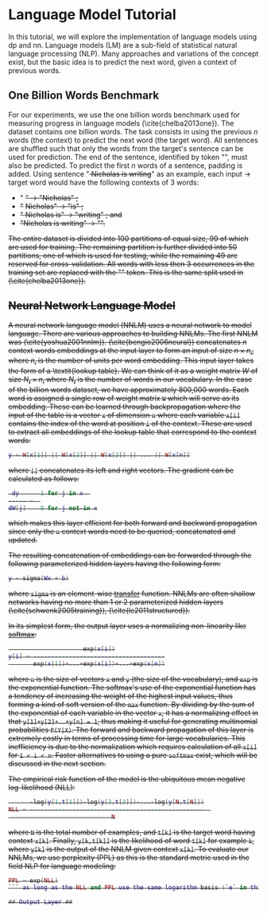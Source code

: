 # Language Model Tutorial #

In this tutorial, we will explore the implementation of 
language models using dp and nn. Language models (LM) are a sub-field of 
statistical natural language processing (NLP). 
Many approaches and variations of the concept exist, but the basic idea is to predict the next word, 
given a context of previous words. 

## One Billion Words Benchmark ##
For our experiments, we use the one billion words benchmark used for 
measuring progress in language models (\cite{chelba2013one}).
The dataset contains one billion words. The task consists in using the 
previous $n$ words (the context) to predict the next word (the target word).
All sentences are shuffled such that only the words from the target's sentence 
can be used for prediction. The end of the sentence, identified 
by token "</S>", must also be predicted. To predict the first $n$ words of a sentence, 
padding is added. Using sentence "<S> Nicholas is writing</S>"
as an example, each input -> target word would have the following contexts of 3 words:

  * "</S> </S> <S>" -> "Nicholas" ;
  * "</S> <S> Nicholas" -> "is" ;
  * "<S> Nicholas is" -> "writing" ; and
  * "Nicholas is writing" -> "</S>".

The entire dataset is divided into 100 partitions of equal size,
99 of which are used for training. The remaining partition is further 
divided into 50 partitions, one of which is used for testing,
 while the remaining 49 are reserved for cross-validation. 
 All words with less then 3 occurrences in the training set are replaced 
 with the "<UNK>" token. This is the same split used in (\cite{chelba2013one}).

## Neural Network Language Model ##

A neural network language model (NNLM) uses a neural network to model language. 
There are various approaches to building NNLMs.
The first NNLM was (\cite{yoshua2001nnlm}). 
(\cite{bengio2006neural}) concatenates $n$ context words embeddings at the input layer to form an 
input of size $n \times n_i$, where $n_i$ is the number of units per word embedding. 
This input layer takes the form of a \textit{lookup table}. We can think of it as a
weight matrix $W$ of size $N_t \times n_i$ where $N_t$ is the number of words in our vocabulary.
In the case of the billion words dataset, we have approximately 800,000 words. 
Each word is assigned a single row of weight 
matrix `W` which will serve as its embedding. These can be learned through 
backpropagation where the input of the table is a vector `x` of dimension 
`n` where each variable `x[i]` contains the index of the word at position `i` of the context.
These are used to extract all embeddings of the lookup table that correspond to the context words:
```lua
y = W[x[1]] || W[x[2]] || W[x[3]] || ... || W[x[n]]
```
where `||` concatenates its left and right vectors. The gradient can be calculated as follows:
```lua
 dy      1 for j in x  
----- =  
dW[j]    0 for j not-in x
```
which makes this layer efficient for both forward and backward propagation 
since only the `n` context words need to be queried, concatenated and updated.

The resulting concatenation of embeddings can be forwarded through 
the following parameterized hidden layers having the following form:
```lua
y = sigma(Wx + b)
```
where `sigma` is an element-wise [transfer]() function. NNLMs are often 
shallow networks having no more than 1 or 2 parameterized hidden layers 
(\cite{schwenk2005training}), (\cite{le2011structured}).

In its simplest form, the output layer uses a normalizing non-linearity like [softmax]():
```lua
                     exp(x[i])
y[i] = -------------------------------------
       exp(x[1])+...+exp(x[i])+...+exp(x[n])
```
where `n` is the size of vectors `x` and `y` (the size of the vocabulary), 
and `exp` is the exponential function.
The softmax's use of the exponential function has a tendency of increasing 
the weight of the highest input values, thus forming a kind of soft version 
of the `max` function. By dividing by the sum of the exponential of each 
variable in the vector `x`, it has a normalizing effect in that `y[1]+y[2]+..+y[n] = 1`, 
thus making it useful for generating multinomial probabilities `P(Y|X)`. 
The forward and backward propagation of this layer is extremely costly in 
terms of processing time for large vocabularies. This inefficiency is due 
to the normalization which requires calculation of all `x[i]` for `1 < i < n`. 
Faster alternatives to using a pure `softmax` exist, which will be discussed in the next section. 

The empirical risk function of the model is the ubiquitous mean negative log-likelihood (NLL):
```lua
      -log(y[1,t[1]])-log(y[2,t[2]])-...-log(y[N,t[N]])
NLL = -------------------------------------------------  
                             N
```
where `N` is the total number of examples, and `t[k]` is the target word having context `x[k]`. 
Finally, `y[k,t[k]]` is the likelihood of word `t[k]` for example `k`, 
where `y[k]` is the output of the NNLM given context `x[k]`.
To evaluate our NNLMs, we use perplexity (PPL) as this is the 
standard metric used in the field NLP for language modeling:
```lua
PPL = exp(NLL)
``` as long as the NLL and PPL use the same logarithm basis (`e` in this case).

## Output Layer ##
